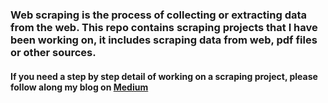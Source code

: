 ### Web scraping is the process of collecting or extracting data from the web. This repo contains scraping projects that I have been working on, it includes scraping data from web, pdf files or other sources.

#### If you need a step by step detail of working on a scraping project, please follow along my blog on [Medium](https://medium.com/analytics-vidhya/scraping-job-aggregator-site-naukri-com-using-python-and-beautiful-soup-a08a2046639b)
